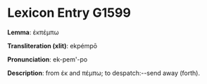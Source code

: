 # Lexicon Entry G1599

**Lemma**: ἐκπέμπω

**Transliteration (xlit)**: ekpémpō

**Pronunciation**: ek-pem'-po

**Description**:
from ἐκ and πέμπω; to despatch:--send away (forth).
